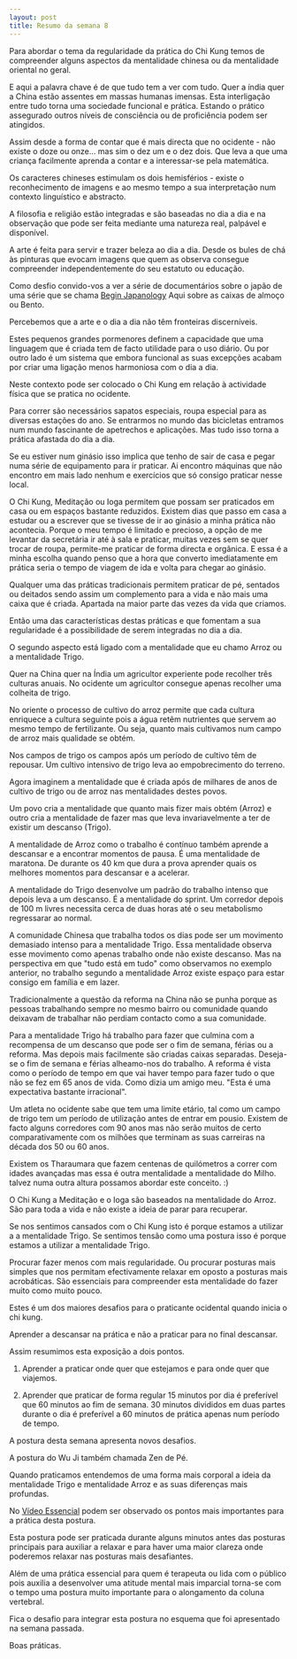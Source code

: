 ```yaml
---
layout: post
title: Resumo da semana 8
---
```


Para abordar o tema da regularidade da prática do Chi Kung temos de
compreender alguns aspectos da mentalidade chinesa ou da mentalidade
oriental no geral. 

E aqui a palavra chave é de que tudo tem a ver com tudo. Quer a índia quer
a China estão assentes em massas humanas imensas. Esta interligação entre
tudo torna uma sociedade funcional e prática. Estando o prático assegurado
outros níveis de consciência ou de proficiência podem ser atingidos. 

Assim desde a forma de contar que é mais directa que no ocidente - não
existe o doze ou onze... mas sim o dez um e o dez dois. Que leva a que uma
criança facilmente aprenda a contar e a interessar-se pela matemática.

Os caracteres chineses estimulam os dois hemisférios - existe
o reconhecimento de imagens e ao mesmo tempo a sua interpretação num
contexto linguístico e abstracto. 
 
A filosofia e religião estão integradas e são baseadas no dia a dia e na
observação que pode ser feita mediante uma natureza real, palpável
e disponível.

A arte é feita para servir e trazer beleza ao dia a dia. Desde os bules de
chá às pinturas que evocam imagens que quem as observa consegue
compreender independentemente do seu estatuto ou educação. 

Como desfio convido-vos a ver a série de documentários sobre o japão de
uma série que se chama [Begin
Japanology](https://www.youtube.com/watch?v=g1gJkfpihh8) Aqui sobre as
caixas de almoço ou Bento. 

Percebemos que a arte e o dia a dia não têm fronteiras discerníveis. 

Estes pequenos grandes pormenores definem a capacidade que uma linguagem
que é criada tem de facto utilidade para o uso diário. Ou por outro lado
é um sistema que embora funcional as suas excepções acabam por criar uma
ligação menos harmoniosa com o dia a dia. 

Neste contexto pode ser colocado o Chi Kung em relação à actividade física
que se pratica no ocidente. 

Para correr são necessários sapatos especiais, roupa especial para as
diversas estações do ano. Se entrarmos no mundo das bicicletas entramos
num mundo fascinante de apetrechos e aplicações. Mas tudo isso torna
a prática afastada do dia a dia. 

Se eu estiver num ginásio isso implica que tenho de sair de casa e pegar
numa série de equipamento para ir praticar. Ai encontro máquinas que não
encontro em mais lado nenhum e exercícios que só consigo praticar nesse
local. 

O Chi Kung, Meditação ou Ioga permitem que possam ser praticados em casa
ou em espaços bastante reduzidos. Existem dias que passo em casa a estudar
ou a escrever que se tivesse de ir ao ginásio a minha prática não
acontecia. Porque o meu tempo é limitado e precioso, a opção de me
levantar da secretária ir até à sala e praticar, muitas vezes sem se quer
trocar de roupa, permite-me praticar de forma directa e orgânica. E essa
é a minha escolha quando penso que a hora que converto imediatamente em
prática seria o tempo de viagem de ida e volta para chegar ao ginásio. 

Qualquer uma das práticas tradicionais permitem praticar de pé, sentados
ou deitados sendo assim um complemento para a vida e não mais uma caixa
que é criada. Apartada na maior parte das vezes da vida que criamos. 

Então uma das características destas práticas e que fomentam a sua
regularidade é a possibilidade de serem integradas no dia a dia. 

O segundo aspecto está ligado com a mentalidade que eu chamo Arroz ou
a mentalidade Trigo.

Quer na China quer na Índia um agricultor experiente pode recolher três
culturas anuais. No ocidente um agricultor consegue apenas recolher uma
colheita de trigo.

No oriente o processo de cultivo do arroz permite que cada cultura
enriquece a cultura seguinte pois a água retêm nutrientes que servem ao
mesmo tempo de fertilizante. Ou seja, quanto mais cultivamos num campo de
arroz mais qualidade se obtém. 

Nos campos de trigo os campos após um período de cultivo têm de repousar.
Um cultivo intensivo de trigo leva ao empobrecimento do terreno.

Agora imaginem a mentalidade que é criada após de milhares de anos de
cultivo de trigo ou de arroz nas mentalidades destes povos. 

Um povo cria a mentalidade que quanto mais fizer mais obtém (Arroz)
e outro cria a mentalidade de fazer mas que leva invariavelmente a ter de
existir um descanso (Trigo). 

A mentalidade de Arroz como o trabalho é contínuo também aprende
a descansar e a encontrar momentos de pausa. É uma mentalidade de
maratona. De durante os 40 km que dura a prova aprender quais os melhores
momentos para descansar e a acelerar.

A mentalidade do Trigo desenvolve um padrão do trabalho intenso que depois
leva a um descanso. É a mentalidade do sprint. Um corredor depois de 100
m livres necessita cerca de duas horas até o seu metabolismo regressarar
ao normal. 

A comunidade Chinesa que trabalha todos os dias pode ser um movimento
demasiado intenso para a mentalidade Trigo. Essa mentalidade observa esse
movimento como apenas trabalho onde não existe descanso. Mas na
perspectiva em que "tudo está em tudo" como observamos no exemplo
anterior, no trabalho segundo a mentalidade Arroz existe espaço para estar
consigo em família e em lazer. 

Tradicionalmente a questão da reforma na China não se punha porque as
pessoas trabalhando sempre no mesmo bairro ou comunidade quando deixavam
de trabalhar não perdiam contacto como a sua comunidade. 

Para a mentalidade Trigo há trabalho para fazer que culmina com
a recompensa de um descanso que pode ser o fim de semana, férias ou
a reforma. Mas depois mais facilmente são criadas caixas separadas.
Deseja-se o fim de semana e férias alheamo-nos do trabalho. A reforma
é vista como o período de tempo em que vai haver tempo para fazer tudo
o que não se fez em 65 anos de vida. Como dizia um amigo meu. "Esta é uma
expectativa bastante irracional". 

Um atleta no ocidente sabe que tem uma limite etário, tal como um campo de
trigo tem um período de utilização antes de entrar em pousio. Existem de
facto alguns corredores com 90 anos mas não serão muitos de certo
comparativamente com os milhões que terminam as suas carreiras na década
dos 50 ou 60 anos.

Existem os Tharaumara que fazem centenas de quilómetros a correr com
idades avançadas mas essa é outra mentalidade a mentalidade do Milho.
talvez numa outra altura possamos abordar este conceito. :)

O Chi Kung a Meditação e o Ioga são baseados na mentalidade do Arroz.  São
para toda a vida e não existe a ideia de parar para recuperar.

Se nos sentimos cansados com o Chi Kung isto é porque estamos a utilizar
a a mentalidade Trigo. Se sentimos tensão como uma postura isso é porque
estamos a utilizar a mentalidade Trigo.

Procurar fazer menos com mais regularidade. Ou procurar posturas mais
simples que nos permitam efectivamente relaxar em oposto a posturas mais
acrobáticas. São essenciais para compreender esta mentalidade do fazer
muito como muito pouco. 

Estes é um dos maiores desafios para o praticante ocidental quando inicia
o chi kung.

Aprender a descansar na prática e não a praticar para no final descansar. 

Assim resumimos esta exposição a dois pontos.

1. Aprender a praticar onde quer que estejamos e para onde quer que
viajemos.

2. Aprender que praticar de forma regular 15 minutos por dia é preferível
que 60 minutos ao fim de semana. 30 minutos divididos em duas partes
durante o dia é preferível a 60 minutos de prática apenas num período de
tempo. 

A postura desta semana apresenta novos desafios.

A postura do Wu Ji também chamada Zen de Pé.

Quando praticamos entendemos de uma forma mais corporal a ideia da
mentalidade Trigo e mentalidade Arroz e as suas diferenças mais profundas. 

No [Vídeo Essencial](http://vimeo.com/60335737#t=12m) podem ser observado
os pontos mais importantes para a prática desta postura. 

Esta postura pode ser praticada durante alguns minutos antes das posturas
principais para auxiliar a relaxar e para haver uma maior clareza onde
poderemos relaxar nas posturas mais desafiantes. 

Além de uma prática essencial para quem é terapeuta ou lida com o público
pois auxilia a desenvolver uma atitude mental mais imparcial torna-se com
o tempo uma postura muito importante para o alongamento da coluna
vertebral. 

Fica o desafio para integrar esta postura no esquema que foi apresentado
na semana passada. 

Boas práticas. 
